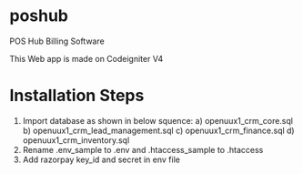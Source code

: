 # poshub
POS Hub Billing Software

This Web app is made on Codeigniter V4

# Installation Steps

1) Import database as shown in below squence:
   a) openuux1_crm_core.sql
   b) openuux1_crm_lead_management.sql
   c) openuux1_crm_finance.sql
   d) openuux1_crm_inventory.sql
3) Rename .env_sample to .env and .htaccess_sample to .htaccess
4) Add razorpay key_id and secret in env file

